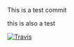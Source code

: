 This is a test commit

this is also a test

[![Travis](https://s3-us-west-1.amazonaws.com/otbeavers-uswest/start-page-status/decaffeination)]()
